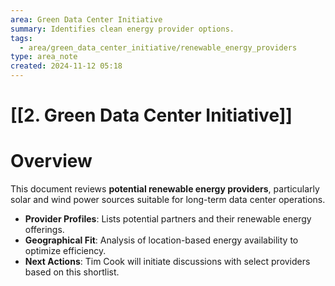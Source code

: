 ```yaml
---
area: Green Data Center Initiative
summary: Identifies clean energy provider options.
tags:
  - area/green_data_center_initiative/renewable_energy_providers
type: area_note
created: 2024-11-12 05:18
---
```

# [[2. Green Data Center Initiative]] 
# Overview
This document reviews **potential renewable energy providers**, particularly solar and wind power sources suitable for long-term data center operations.

- **Provider Profiles**: Lists potential partners and their renewable energy offerings.
- **Geographical Fit**: Analysis of location-based energy availability to optimize efficiency.
- **Next Actions**: Tim Cook will initiate discussions with select providers based on this shortlist.
